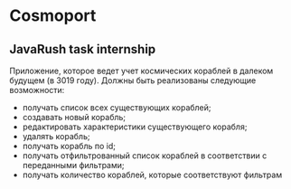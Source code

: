 # Cosmoport
## JavaRush task internship
Приложение, которое ведет учет космических кораблей в далеком будущем (в 3019 году). 
Должны быть реализованы следующие возможности:
- получать список всех существующих кораблей;
- создавать новый корабль;
- редактировать характеристики существующего корабля;
- удалять корабль;
- получать корабль по id;
- получать отфильтрованный список кораблей в соответствии с переданными фильтрами;
- получать количество кораблей, которые соответствуют фильтрам
